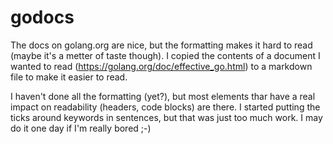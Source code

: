 # godocs

The docs on golang.org are nice, but the formatting makes it hard to read (maybe it's a metter of taste though). I copied the contents of a document I wanted to read (https://golang.org/doc/effective_go.html) to a markdown file to make it easier to read.

I haven't done all the formatting (yet?), but most elements thar have a real impact on readability (headers, code blocks) are there. I started putting the ticks around keywords in sentences, but that was just too much work. I may do it one day if I'm really bored ;-) 
